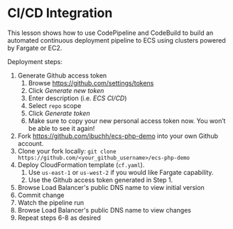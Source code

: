# CI/CD Integration

This lesson shows how to use CodePipeline and CodeBuild to build an automated continuous deployment pipeline to ECS using clusters powered by Fargate or EC2.

Deployment steps:

1. Generate Github access token
    1. Browse https://github.com/settings/tokens
    1. Click *Generate new token*
    1. Enter description (i.e. _ECS CI/CD_)
    1. Select `repo` scope
    1. Click *Generate token*
    1. Make sure to copy your new personal access token now. You won’t be able to see it again!
1. Fork https://github.com/ibuchh/ecs-php-demo into your own Github account.
1. Clone your fork locally: `git clone https://github.com/<your_github_username>/ecs-php-demo`
1. Deploy CloudFormation template (`cf.yaml`).
    1. Use `us-east-1` or `us-west-2` if you would like Fargate capability.
    1. Use the Github access token generated in Step 1.
1. Browse Load Balancer's public DNS name to view initial version
1. Commit change
1. Watch the pipeline run
1. Browse Load Balancer's public DNS name to view changes
1. Repeat steps 6-8 as desired
